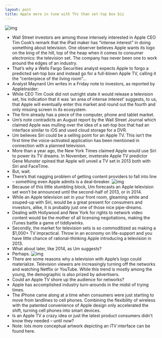 ```yaml
---
layout: post
title: Apple more in tune with TVs than set-top box biz
---
```

![img](http://media.idownloadblog.com/wp-content/uploads/2012/11/Apple-TV-UI-Concept-image-007.jpg)
* Wall Street investors are among those intensely interested in Apple CEO Tim Cook’s remark that the iPad maker has “intense interest” in doing something about television. One observer believes Apple wants its logo on the king of the hill, top of the heap when it comes to consumer electronics: the television set. The company has never been one to work around the edges of an industry.
* That’s why a Wells Fargo Securities analyst expects Apple to forgo a predicted set-top box and instead go for a full-blown Apple TV, calling it the “centerpiece of the living room”…
* Analyst Maynard Um writes in a Friday note to investors, as reported by AppleInsider:
* While CEO Tim Cook did not outright state it would release a television set, his indication that it was ‘an area of intense interest’ suggests, to us, that Apple will eventually enter this market and round out the fourth and only missing screen in its ecosystem.
* The firm already has a piece of the computer, phone and tablet market.
* Um’s note contradicts an August report by the Wall Street Journal which claimed Apple was mulling over the idea of a set-top box that had an interface similar to iOS and used cloud storage for a DVR.
* Um believes Siri could be a selling point for an Apple TV. This isn’t the first time the voice-activated application has been mentioned in connection with a planned television.
* More than a year ago, the New York Times claimed Apple would use Siri to power its TV dreams. In November, inveterate Apple TV predictor Gene Munster opined that Apple will unveil a TV set in 2013 both with Siri and FaceTime.
* But, wait.
* There’s that nagging problem of getting content providers to fall into line – something even Apple admits is a deal-breaker.
![img](http://media.idownloadblog.com/wp-content/uploads/2012/11/Apple-TV-UI-Concept-image-008.jpg)
* Because of this little stumbling block, Um forecasts an Apple television set won’t be announced until the second-half of 2013, or in 2014.
* While an Apple television set in your front room, gleaming white and souped-up with Siri, would be a great present for consumers and investors, alike, it is probably just one of those nice pipe-dreams.
* Dealing with Hollywood and New York for rights to network video content would be the mother of all licensing negotiations, making the iTunes battle a game of tiddlywinks.
* Secondly, the market for television sets is so commoditized as making a $1,000+ TV impractical. Throw in an economy on life-support and you have little chance of rational-thinking Apple introducing a television in 2013.
* What about later, like 2014, as Um suggests?
* Perhaps.
![img](http://media.idownloadblog.com/wp-content/uploads/2012/11/Apple-TV-UI-Concept-image-005.jpg)
* There are some reasons why a television with Apple’s logo could materialize. Television viewers are increasingly turning off the networks and watching Netflix or YouTube. While this trend is mostly among the young, the demographic is also prized by advertisers.
* Could an Apple TV shore up the audience for networks?
* Apple has accomplished industry turn-arounds in the midst of trying times.
* The iPhone came along at a time when consumers were just starting to move from landlines to cell phones. Combining the flexibility of wireless with the patented convenience of Apple design only accelerated the shift, turning cell phones into smart devices.
* Is an Apple TV a crazy idea or just the latest product consumers didn’t know they needed – until now?
* Note: lots more conceptual artwork depicting an iTV interface can be found here.

